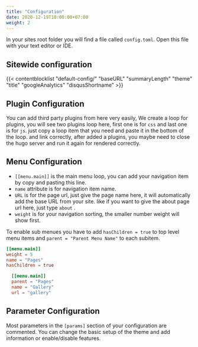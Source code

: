 ```yaml
---
title: "Configuration"
date: 2020-12-19T10:00:00+07:00
weight: 2
---
```


In your sites root folder you will find a file called `config.toml`. Open this file with your text editor or IDE.

## Sitewide configuration

{{< contentblocklist "default-config/" "baseURL" "summaryLength" "theme" "title" "googleAnalytics" "disqusShortname" >}}

## Plugin Configuration

You can add third party plugins from here very easily, We create a loop for plugins, you will see two plugins loop here, first one is for `css` and last one is for `js`. just copy a loop item that you need and paste it in the bottom of the loop. and link correctly, after added a plugins, you maybe need to close the hugo server and run it again for rendered correctly.

## Menu Configuration

* `[[menu.main]]` is the main menu loop, you can add your navigation item by copy and pasting this line.
* `name` attribute is for navigation item name.
* `URL` is for the page url, just give the page name here, it will automatically add the base URL from your site. like if you want to give the about page url here, just type `about` .
* `weight` is for your navigation sorting, the smaller number weight will show first.

To enable sub menues you have to add `hasChildren = true` to top level menu items and `parent = "Parent Menu Name"` to each subitem.

```toml
[[menu.main]]
weight = 5
name = "Pages"
hasChildren = true

  [[menu.main]]
  parent = "Pages"
  name = "Gallery"
  url = "gallery"
```

## Parameter Configuration

Most parameters in the `[params]` section of your configuration are commented. You can change the basic setup of the theme and add information or enable/disable features.

